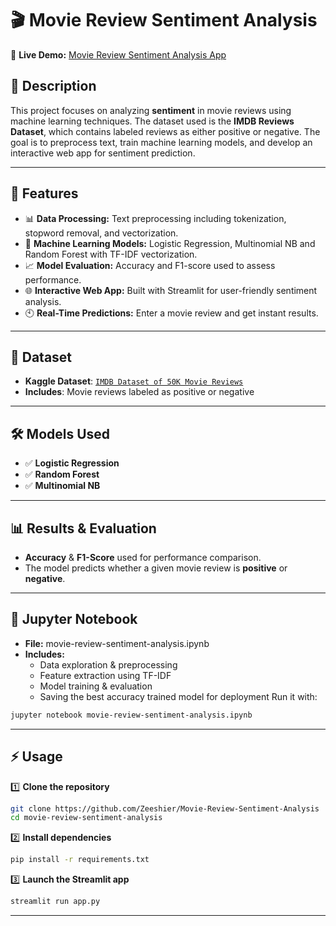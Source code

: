 # **🎬 Movie Review Sentiment Analysis**

🔗 **Live Demo:** [Movie Review Sentiment Analysis App](https://sentiment-analyis-zeeshier.streamlit.app/)

## **📌 Description**  
This project focuses on analyzing **sentiment** in movie reviews using machine learning techniques. The dataset used is the **IMDB Reviews Dataset**, which contains labeled reviews as either positive or negative. The goal is to preprocess text, train machine learning models, and develop an interactive web app for sentiment prediction.

---

## **🚀 Features**  

- 📊 **Data Processing:** Text preprocessing including tokenization, stopword removal, and vectorization.
- 🤖 **Machine Learning Models:** Logistic Regression, Multinomial NB and Random Forest with TF-IDF vectorization.
- 📈 **Model Evaluation:** Accuracy and F1-score used to assess performance.
- 🌐 **Interactive Web App:** Built with Streamlit for user-friendly sentiment analysis.
- 🕙 **Real-Time Predictions:** Enter a movie review and get instant results.

---

## **📂 Dataset**  

- **Kaggle Dataset**: [`IMDB Dataset of 50K Movie Reviews`  ](https://www.kaggle.com/datasets/lakshmi25npathi/imdb-dataset-of-50k-movie-reviews/)
- **Includes**: Movie reviews labeled as positive or negative

---

## **🛠 Models Used**  

- ✅ **Logistic Regression**  
- ✅ **Random Forest**  
- ✅ **Multinomial NB**  

---

## **📊 Results & Evaluation**  

- **Accuracy** & **F1-Score** used for performance comparison.
- The model predicts whether a given movie review is **positive** or **negative**. 

---
## **📖 Jupyter Notebook**  

- **File:** movie-review-sentiment-analysis.ipynb
- **Includes:**
  - Data exploration & preprocessing
  - Feature extraction using TF-IDF
  - Model training & evaluation
  - Saving the best accuracy trained model for deployment
Run it with:
```bash
jupyter notebook movie-review-sentiment-analysis.ipynb
``` 
---

## **⚡ Usage**  

1️⃣ **Clone the repository**  
```bash
git clone https://github.com/Zeeshier/Movie-Review-Sentiment-Analysis
cd movie-review-sentiment-analysis
```  

2️⃣ **Install dependencies**  
```bash
pip install -r requirements.txt
```  

3️⃣ **Launch the Streamlit app**  
```bash
streamlit run app.py
```  

---


